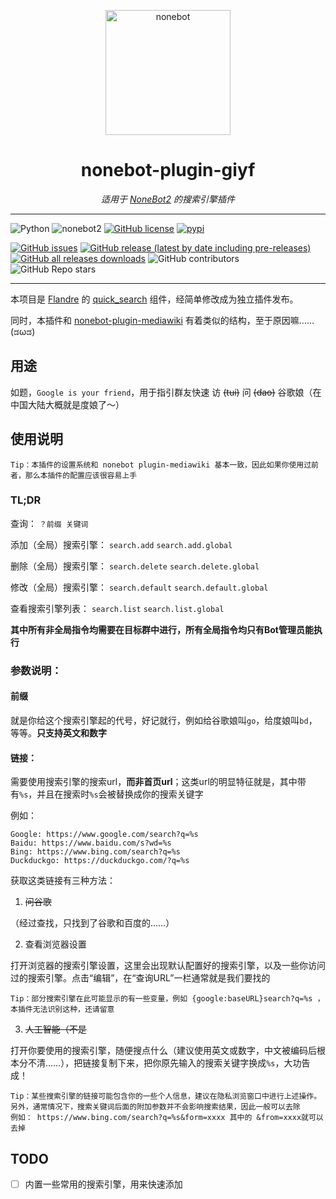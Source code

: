 <p align="center">
  <a href="https://v2.nonebot.dev/"><img src="https://v2.nonebot.dev/logo.png" width="200" height="200" alt="nonebot"></a>
</p>

<div align="center">

# nonebot-plugin-giyf

_适用于 [NoneBot2](https://v2.nonebot.dev) 的搜索引擎插件_

</div>

------

![Python](https://img.shields.io/badge/python-3.7%2B-lightgrey)
![nonebot2](https://img.shields.io/badge/nonebot2-2.0.0b2-yellowgreen)
[![GitHub license](https://img.shields.io/github/license/KoishiStudio/nonebot-plugin-giyf)](https://github.com/KoishiStudio/nonebot-plugin-giyf/blob/main/LICENSE)
[![pypi](https://img.shields.io/pypi/v/nonebot-plugin-giyf?color=blue)](https://pypi.org/project/nonebot-plugin-giyf/)

[![GitHub issues](https://img.shields.io/github/issues/KoishiStudio/nonebot-plugin-giyf)](https://github.com/KoishiStudio/nonebot-plugin-giyf/issues)
[![GitHub release (latest by date including pre-releases)](https://img.shields.io/github/v/release/KoishiStudio/nonebot-plugin-giyf?include_prereleases)](https://github.com/KoishiStudio/nonebot-plugin-giyf/releases)
[![GitHub all releases downloads](https://img.shields.io/github/downloads/KoishiStudio/nonebot-plugin-giyf/total)](https://github.com/KoishiStudio/nonebot-plugin-giyf/releases)
![GitHub contributors](https://img.shields.io/github/contributors/KoishiStudio/nonebot-plugin-giyf)
![GitHub Repo stars](https://img.shields.io/github/stars/KoishiStudio/nonebot-plugin-giyf?style=social)

------

本项目是 [Flandre](https://github.com/KoishiStudio/Flandre) 的
[quick_search](https://github.com/KoishiStudio/Flandre/tree/main/src/plugins/quick_search) 组件，经简单修改成为独立插件发布。

同时，本插件和 [nonebot-plugin-mediawiki](https://github.com/KoishiStudio/nonebot-plugin-mediawiki) 有着类似的结构，至于原因嘛……(ಡωಡ)

## 用途

如题，`Google is your friend`，用于指引群友快速 访 ~~(tui)~~ 问 ~~(dao)~~ 谷歌娘（在中国大陆大概就是度娘了～）

## 使用说明
```plaintext
Tip：本插件的设置系统和 nonebot plugin-mediawiki 基本一致，因此如果你使用过前者，那么本插件的配置应该很容易上手
```
### TL;DR

查询： `？前缀 关键词`

添加（全局）搜索引擎： `search.add` `search.add.global`

删除（全局）搜索引擎： `search.delete` `search.delete.global`

修改（全局）搜索引擎： `search.default` `search.default.global`

查看搜索引擎列表： `search.list` `search.list.global`

**其中所有非全局指令均需要在目标群中进行，所有全局指令均只有Bot管理员能执行**

### 参数说明：
#### 前缀
就是你给这个搜索引擎起的代号，好记就行，例如给谷歌娘叫`go`，给度娘叫`bd`，等等。**只支持英文和数字**

#### 链接：
需要使用搜索引擎的搜索url，**而非首页url**；这类url的明显特征就是，其中带有`%s`，并且在搜索时`%s`会被替换成你的搜索关键字

例如：
```plaintext
Google: https://www.google.com/search?q=%s
Baidu: https://www.baidu.com/s?wd=%s
Bing: https://www.bing.com/search?q=%s
Duckduckgo: https://duckduckgo.com/?q=%s
```

获取这类链接有三种方法：

1. ~~问谷歌~~

（经过查找，只找到了谷歌和百度的……）


2. 查看浏览器设置

打开浏览器的搜索引擎设置，这里会出现默认配置好的搜索引擎，以及一些你访问过的搜索引擎。点击“编辑”，在“查询URL”一栏通常就是我们要找的

```plaintext
Tip：部分搜索引擎在此可能显示的有一些变量，例如 {google:baseURL}search?q=%s ，本插件无法识别这种，还请留意
```

3. ~~人工智能（不是~~

打开你要使用的搜索引擎，随便搜点什么（建议使用英文或数字，中文被编码后根本分不清……），把链接复制下来，把你原先输入的搜索关键字换成`%s`，大功告成！

```plaintext
Tip：某些搜索引擎的链接可能包含你的一些个人信息，建议在隐私浏览窗口中进行上述操作。
另外，通常情况下，搜索关键词后面的附加参数并不会影响搜索结果，因此一般可以去除
例如： https://www.bing.com/search?q=%s&form=xxxx 其中的 &from=xxxx就可以去掉 
```

## TODO
- [ ] 内置一些常用的搜索引擎，用来快速添加

